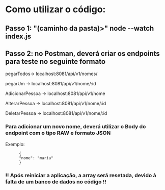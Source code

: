 # Como utilizar o código:

## Passo 1: "(caminho da pasta)>" node --watch index.js

## Passo 2: no Postman, deverá criar os endpoints para teste no seguinte formato 

pegarTodos-> localhost:8081/api/v1/nomes/

pegarUm -> localhost:8081/api/v1/nome/:id

AdicionarPessoa -> localhost:8081/api/v1/nome

AlterarPessoa -> localhost:8081/api/v1/nome/:id

DeletarPessoa -> localhost:8081/api/v1/nome/:id

### Para adicionar um novo nome, deverá utilizar o Body do endpoint com o tipo RAW e formato JSON
Exemplo: 

          {
          "nome": "maria"
          }

### !! Após reiniciar a aplicação, a array será resetada, devido à falta de um banco de dados no código !!
